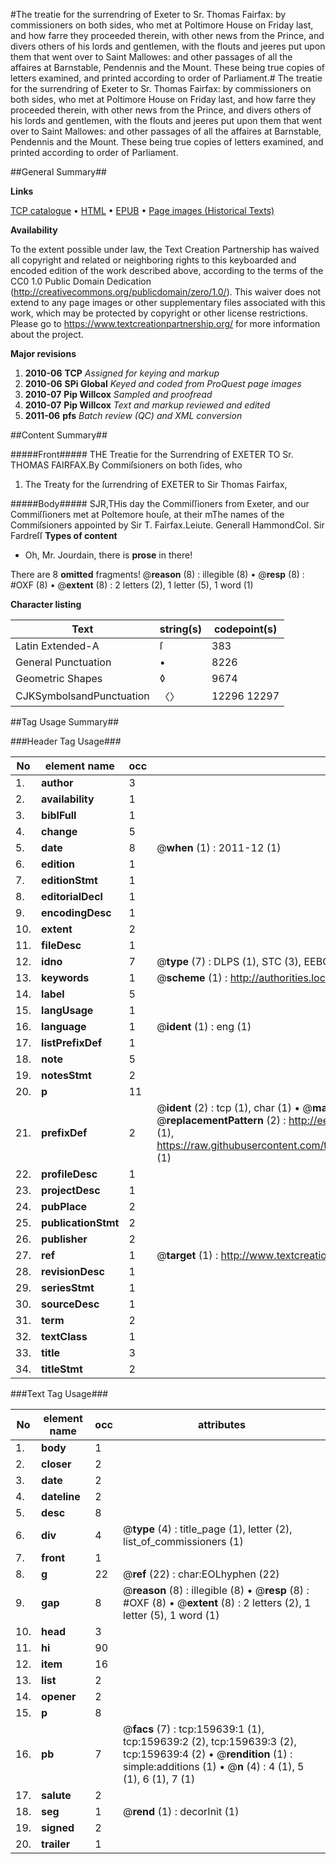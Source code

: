 #The treatie for the surrendring of Exeter to Sr. Thomas Fairfax: by commissioners on both sides, who met at Poltimore House on Friday last, and how farre they proceeded therein, with other news from the Prince, and divers others of his lords and gentlemen, with the flouts and jeeres put upon them that went over to Saint Mallowes: and other passages of all the affaires at Barnstable, Pendennis and the Mount. These being true copies of letters examined, and printed according to order of Parliament.#
The treatie for the surrendring of Exeter to Sr. Thomas Fairfax: by commissioners on both sides, who met at Poltimore House on Friday last, and how farre they proceeded therein, with other news from the Prince, and divers others of his lords and gentlemen, with the flouts and jeeres put upon them that went over to Saint Mallowes: and other passages of all the affaires at Barnstable, Pendennis and the Mount. These being true copies of letters examined, and printed according to order of Parliament.

##General Summary##

**Links**

[TCP catalogue](http://www.ota.ox.ac.uk/tcp/)  • 
[HTML](http://tei.it.ox.ac.uk/tcp/Texts-HTML/free/A78/A78480.html)  • 
[EPUB](http://tei.it.ox.ac.uk/tcp/Texts-EPUB/free/A78/A78480.epub) • 
[Page images (Historical Texts)](https://historicaltexts.jisc.ac.uk/eebo-99861403e)

**Availability**

To the extent possible under law, the Text Creation Partnership has waived all copyright and related or neighboring rights to this keyboarded and encoded edition of the work described above, according to the terms of the CC0 1.0 Public Domain Dedication (http://creativecommons.org/publicdomain/zero/1.0/). This waiver does not extend to any page images or other supplementary files associated with this work, which may be protected by copyright or other license restrictions. Please go to https://www.textcreationpartnership.org/ for more information about the project.

**Major revisions**

1. __2010-06__ __TCP__ *Assigned for keying and markup*
1. __2010-06__ __SPi Global__ *Keyed and coded from ProQuest page images*
1. __2010-07__ __Pip Willcox__ *Sampled and proofread*
1. __2010-07__ __Pip Willcox__ *Text and markup reviewed and edited*
1. __2011-06__ __pfs__ *Batch review (QC) and XML conversion*

##Content Summary##

#####Front#####
THE Treatie for the Surrendring of EXETER TO Sr. THOMAS FAIRFAX.By Commiſsioners on both ſides, who 
1. The Treaty for the ſurrendring of EXETER to Sir Thomas Fairfax,

#####Body#####
SJR,THis day the Commiſſioners from Exeter, and our Commiſſioners met at Poltemore houſe, at their mThe names of the Commiſsioners appointed by Sir T. Fairfax.Leiute. Generall HammondCol. Sir Fardreſſ
**Types of content**

  * Oh, Mr. Jourdain, there is **prose** in there!

There are 8 **omitted** fragments! 
 @__reason__ (8) : illegible (8)  •  @__resp__ (8) : #OXF (8)  •  @__extent__ (8) : 2 letters (2), 1 letter (5), 1 word (1)

**Character listing**


|Text|string(s)|codepoint(s)|
|---|---|---|
|Latin Extended-A|ſ|383|
|General Punctuation|•|8226|
|Geometric Shapes|◊|9674|
|CJKSymbolsandPunctuation|〈〉|12296 12297|

##Tag Usage Summary##

###Header Tag Usage###

|No|element name|occ|attributes|
|---|---|---|---|
|1.|__author__|3||
|2.|__availability__|1||
|3.|__biblFull__|1||
|4.|__change__|5||
|5.|__date__|8| @__when__ (1) : 2011-12 (1)|
|6.|__edition__|1||
|7.|__editionStmt__|1||
|8.|__editorialDecl__|1||
|9.|__encodingDesc__|1||
|10.|__extent__|2||
|11.|__fileDesc__|1||
|12.|__idno__|7| @__type__ (7) : DLPS (1), STC (3), EEBO-CITATION (1), PROQUEST (1), VID (1)|
|13.|__keywords__|1| @__scheme__ (1) : http://authorities.loc.gov/ (1)|
|14.|__label__|5||
|15.|__langUsage__|1||
|16.|__language__|1| @__ident__ (1) : eng (1)|
|17.|__listPrefixDef__|1||
|18.|__note__|5||
|19.|__notesStmt__|2||
|20.|__p__|11||
|21.|__prefixDef__|2| @__ident__ (2) : tcp (1), char (1)  •  @__matchPattern__ (2) : ([0-9\-]+):([0-9IVX]+) (1), (.+) (1)  •  @__replacementPattern__ (2) : http://eebo.chadwyck.com/downloadtiff?vid=$1&page=$2 (1), https://raw.githubusercontent.com/textcreationpartnership/Texts/master/tcpchars.xml#$1 (1)|
|22.|__profileDesc__|1||
|23.|__projectDesc__|1||
|24.|__pubPlace__|2||
|25.|__publicationStmt__|2||
|26.|__publisher__|2||
|27.|__ref__|1| @__target__ (1) : http://www.textcreationpartnership.org/docs/. (1)|
|28.|__revisionDesc__|1||
|29.|__seriesStmt__|1||
|30.|__sourceDesc__|1||
|31.|__term__|2||
|32.|__textClass__|1||
|33.|__title__|3||
|34.|__titleStmt__|2||


###Text Tag Usage###

|No|element name|occ|attributes|
|---|---|---|---|
|1.|__body__|1||
|2.|__closer__|2||
|3.|__date__|2||
|4.|__dateline__|2||
|5.|__desc__|8||
|6.|__div__|4| @__type__ (4) : title_page (1), letter (2), list_of_commissioners (1)|
|7.|__front__|1||
|8.|__g__|22| @__ref__ (22) : char:EOLhyphen (22)|
|9.|__gap__|8| @__reason__ (8) : illegible (8)  •  @__resp__ (8) : #OXF (8)  •  @__extent__ (8) : 2 letters (2), 1 letter (5), 1 word (1)|
|10.|__head__|3||
|11.|__hi__|90||
|12.|__item__|16||
|13.|__list__|2||
|14.|__opener__|2||
|15.|__p__|8||
|16.|__pb__|7| @__facs__ (7) : tcp:159639:1 (1), tcp:159639:2 (2), tcp:159639:3 (2), tcp:159639:4 (2)  •  @__rendition__ (1) : simple:additions (1)  •  @__n__ (4) : 4 (1), 5 (1), 6 (1), 7 (1)|
|17.|__salute__|2||
|18.|__seg__|1| @__rend__ (1) : decorInit (1)|
|19.|__signed__|2||
|20.|__trailer__|1||

